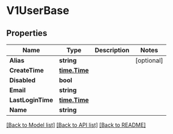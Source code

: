 # V1UserBase

## Properties

Name | Type | Description | Notes
------------ | ------------- | ------------- | -------------
**Alias** | **string** |  | [optional] 
**CreateTime** | [**time.Time**](time.Time.md) |  | 
**Disabled** | **bool** |  | 
**Email** | **string** |  | 
**LastLoginTime** | [**time.Time**](time.Time.md) |  | 
**Name** | **string** |  | 

[[Back to Model list]](../README.md#documentation-for-models) [[Back to API list]](../README.md#documentation-for-api-endpoints) [[Back to README]](../README.md)


